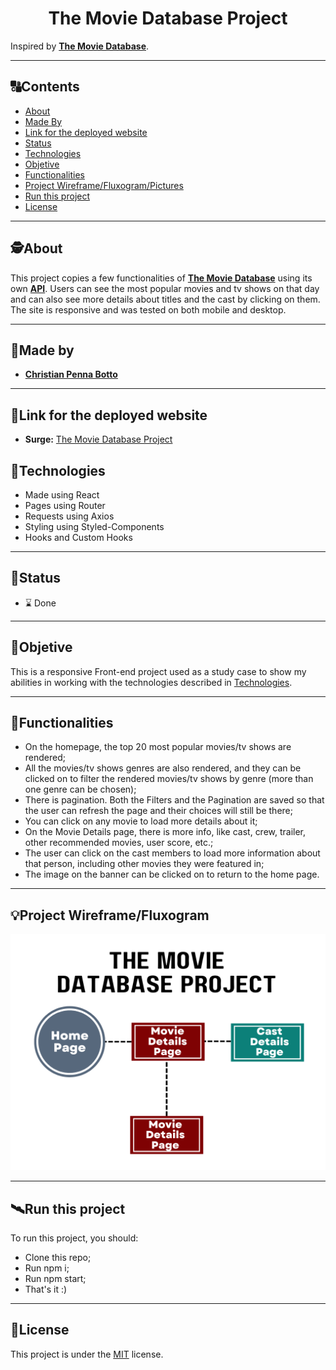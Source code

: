 <h1 align="center">
     The Movie Database Project
</h1>

Inspired by [**The Movie Database**](https://www.themoviedb.org/). 


---

##  🔠Contents

<!--ts-->
   * [About](#about)
   * [Made By](#made-by)
   * [Link for the deployed website](#link-for-the-deployed-website)
   * [Status](#status)
   * [Technologies](#Technologies)
   * [Objetive](#objetive)
   * [Functionalities](#functionalities)
   * [Project Wireframe/Fluxogram/Pictures](#project-wireframe)
   * [Run this project](#run-this-project)
   * [License](#license)
<!--te-->


---

##  🕵About

This project copies a few functionalities of [**The Movie Database**](https://www.themoviedb.org/) using its own [**API**](https://developers.themoviedb.org/3/). Users can see the most popular movies and tv shows on that day and can also see more details about titles and the cast by clicking on them. The site is responsive and was tested on both mobile and desktop.

---

##  👨Made by

-  [**Christian Penna Botto**](https://github.com/chriss3008) 

---
## 🔗Link for the deployed website


- **Surge:** [The Movie Database Project](https://christian-penna-botto-tmdb.surge.sh/) 


## 🔭Technologies 

<!--ts-->
   * Made using React
   * Pages using Router
   * Requests using Axios
   * Styling using Styled-Components
   * Hooks and Custom Hooks
<!--te-->


---
##  🧭Status 

 - ⌛ Done
 
---

##  🎯Objetive

This is a responsive Front-end project used as a study case to show my abilities in working with the technologies described in [Technologies](#Technologies).

---

##  🔨Functionalities
 
   * On the homepage, the top 20 most popular movies/tv shows are rendered;
   * All the movies/tv shows genres are also rendered, and they can be clicked on to filter the rendered movies/tv shows by genre (more than one genre can be chosen);
   * There is pagination. Both the Filters and the Pagination are saved so that the user can refresh the page and their choices will still be there;
   * You can click on any movie to load more details about it;
   * On the Movie Details page, there is more info, like cast, crew, trailer, other recommended movies, user score, etc.;
   * The user can click on the cast members to load more information about that person, including other movies they were featured in;
   * The image on the banner can be clicked on to return to the home page.



---

## 💡Project Wireframe/Fluxogram

![Fluxogram](/tmdbflux.png)

---


## 🛰Run this project



To run this project, you should:

- Clone this repo;
- Run npm i;
- Run npm start;
- That's it :)


---

## 📝License

This project is under the [MIT](./LICENSE) license.
